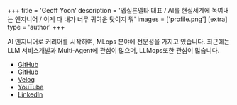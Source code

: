 +++
title = 'Geoff Yoon'
description = '엡실론델타 대표 / AI를 현실세계에 녹여내는 엔지니어 / 이게 다 내가 너무 귀여운 탓이지 뭐'
images = ['profile.png']
[extra]
  type = 'author'
+++

AI 엔지니어로 커리어를 시작하여, MLops 분야에 전문성을 가지고 있습니다. 최근에는 LLM 서비스개발과 Multi-Agent에 관심이 많으며, LLMops또한 관심이 많습니다.


- [GitHub](https://github.com/kooock)
- [GitHub](https://github.com/geoff-yoon-dev)
- [Velog](https://velog.io/@geoffyoon-dev)
- [YouTube](https://www.youtube.com/@EntrepreneurGeoff)
- [LinkedIn](https://www.linkedin.com/in/geoff-yoon-51a296124/)
